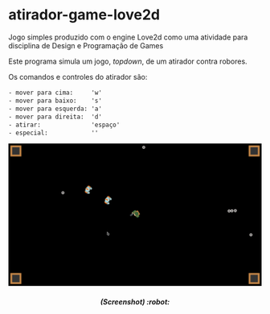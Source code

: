 # atirador-game-love2d

Jogo simples produzido com o engine Love2d como uma atividade para disciplina de Design e Programação de Games

Este programa simula um jogo, _topdown_, de um atirador contra robores.

Os comandos e controles do atirador são:

    - mover para cima:     'w'
    - mover para baixo:    's'
    - mover para esquerda: 'a'
    - mover para direita:  'd'
    - atirar:              'espaço'
    - especial:            ''

![Screenshot](/assets/screenshot/Screenshot_20210724_163530.png "Screenshot")

<!-- ![Screenshot](https://raw.githubusercontent.com/michaeljord92/atirador-game-love2d/0ec08eae02976239e631356c0095beae5330e923/assets/screenshot/Screenshot_20210724_163530.png "Screenshot") -->

<!-- ![Screenshot](https://raw.githubusercontent.com/michaeljord92/atirador-game-love2d/main/assets/screenshot/Screenshot_20210724_163530.png "Screenshot") -->

<h5 align="center">(Screenshot) :robot:</h5>
